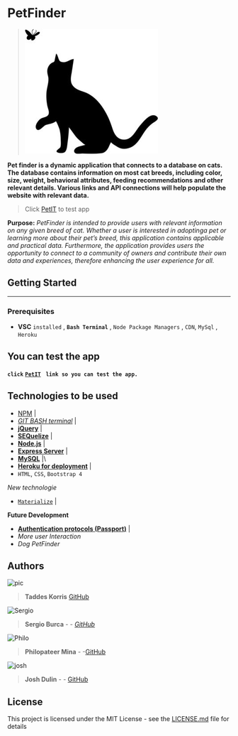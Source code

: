 
# PetFinder
> ![Illustration](./public/assets/images/cat.jpg)

**Pet finder is a dynamic application that connects to a database on cats.  The database contains information on most cat breeds, including color, size, weight, behavioral attributes, feeding recommendations and other relevant details. Various links and API connections will help populate the website with relevant data.**

> Click  [PetIT]() to test app

**Purpose:** _PetFinder is intended to provide users with relevant information on any given breed of cat. Whether a user is interested in adoptinga pet or learning more about their pet’s breed, this application contains applicable and practical data.  Furthermore, the application provides users the opportunity to connect to a community of owners and contribute their own data and experiences, therefore enhancing the user experience for all._

## Getting Started
____
> 
### Prerequisites
* **VSC** `installed` , **`Bash Terminal`** , `Node Package Managers` ,  `CDN`, `MySql` , `Heroku`

## You can test the app 

**`click`** [**`PetIT`**]() **` link so you can test the app.`** 

## Technologies to be used

* [NPM](https://www.npmjs.com/) |
* [_GIT BASH terminal_](https://git-scm.com/downloads) | 
* [**jQuery**](https://jquery.com/) |
* [**SEQuelize**](http://docs.sequelizejs.com/) |
* [**Node.js**](https://nodejs.org/en/) |
* [**Express Server**](https://expressjs.com/) |
* [**MySQL**](https://www.mysql.com/) |\
* [**Heroku for deployment**](https://www.heroku.com/platform) |
* `HTML`, ``CSS``, `Bootstrap 4`

*New technologie*
*  [`Materialize`](http://materializecss.com/) |

**Future Development**
*  [**Authentication protocols (Passport)**](http://www.passportjs.org/docs/authenticate/) |
*  _More user Interaction_
*  _Dog PetFinder_

## Authors
![pic](http://www.alyvea.com/images/presentation-icon.png)
> **Taddes Korris** [GitHub](https://github.com/taddes)

![Sergio](https://www.shareicon.net/data/128x128/2016/03/24/738611_people_512x512.png)
> **Sergio Burca** - - [*GitHub*](https://github.com/mecaniser)

![Philo](https://www.shareicon.net/data/128x128/2016/03/26/739770_people_512x512.png)
>**Philopateer Mina** - -[GitHub](https://github.com/pmina)

![josh](https://www.shareicon.net/data/128x128/2016/04/24/754632_people_512x512.png)
>**Josh Dulin** - - [GitHub](https://github.com/jzdulin)

## License

This project is licensed under the MIT License - see the [LICENSE.md](LICENSE.md) file for details
